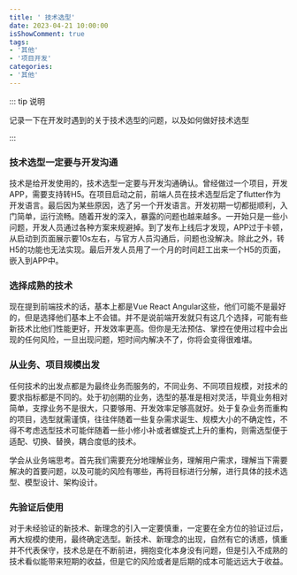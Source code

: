 ```yaml
---
title: ' 技术选型'
date: 2023-04-21 10:00:00
isShowComment: true
tags:
- '其他'
- '项目开发'
categories:
- '其他'
---
```


::: tip 说明

记录一下在开发时遇到的关于技术选型的问题，以及如何做好技术选型


:::

<!-- more -->



### 技术选型一定要与开发沟通

技术是给开发使用的，技术选型一定要与开发沟通确认。曾经做过一个项目，开发APP，需要支持转H5。在项目启动之前，前端人员在技术选型后定了flutter作为开发语言。最后因为某些原因，选了另一个开发语言。开发初期一切都挺顺利，入门简单，运行流畅。随着开发的深入，暴露的问题也越来越多。一开始只是一些小问题，开发人员通过各种方案来规避掉。到了发布上线后才发现，APP过于卡顿，从启动到页面展示要10s左右，与官方人员沟通后，问题也没解决。除此之外，转H5的功能也无法实现。最后开发人员用了一个月的时间赶工出来一个H5的页面，嵌入到APP中。

### 选择成熟的技术

现在提到前端技术的话，基本上都是Vue React Angular这些，他们可能不是最好的，但是选择他们基本上不会错。并不是说前端开发就只有这几个选择，可能有些新技术比他们性能更好，开发效率更高。但你是无法预估、掌控在使用过程中会出现的任何风险，一旦出现问题，短时间内解决不了，你将会变得很难堪。

### 从业务、项目规模出发

任何技术的出发点都是为最终业务而服务的，不同业务、不同项目规模，对技术的要求指标都是不同的。处于初创期的业务，选型的基准是相对灵活，毕竟业务相对简单，支撑业务不是很大，只要够用、开发效率足够高就好。处于复杂业务而重构的项目，选型就需谨慎，往往伴随着一些复杂需求诞生、规模大小的不确定性，不得不考虑选型技术可能伴随着一些小修小补或者螺旋式上升的重构，则需选型便于适配、切换、替换，耦合度低的技术。

学会从业务端思考。首先我们需要充分地理解业务，理解用户需求，理解当下需要解决的首要问题，以及可能的风险有哪些，再将目标进行分解，进行具体的技术选型、模型设计、架构设计。

### 先验证后使用

对于未经验证的新技术、新理念的引入一定要慎重，一定要在全方位的验证过后，再大规模的使用，最终确定选型。新技术、新理念的出现，自然有它的诱惑，慎重并不代表保守，技术总是在不断前进，拥抱变化本身没有问题，但是引入不成熟的技术看似能带来短期的收益，但是它的风险或者是后期的成本可能远远大于收益。


